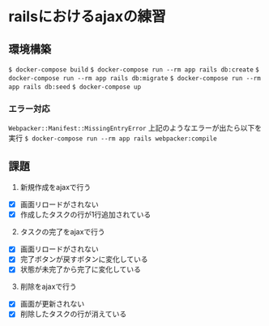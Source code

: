 # railsにおけるajaxの練習

## 環境構築
`$ docker-compose build`
`$ docker-compose run --rm app rails db:create`
`$ docker-compose run --rm app rails db:migrate`
`$ docker-compose run --rm app rails db:seed`
`$ docker-compose up`

### エラー対応
`Webpacker::Manifest::MissingEntryError`
上記のようなエラーが出たら以下を実行
`$ docker-compose run --rm app rails webpacker:compile`

## 課題
1. 新規作成をajaxで行う
- [x] 画面リロードがされない
- [x] 作成したタスクの行が1行追加されている

2. タスクの完了をajaxで行う
- [x] 画面リロードがされない
- [x] 完了ボタンが戻すボタンに変化している
- [x] 状態が未完了から完了に変化している

3. 削除をajaxで行う
- [x] 画面が更新されない
- [x] 削除したタスクの行が消えている
